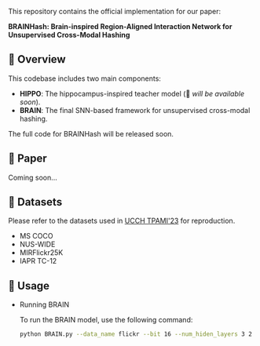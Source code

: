 This repository contains the official implementation for our paper:

**BRAINHash: Brain-inspired Region-Aligned Interaction Network for Unsupervised Cross-Modal Hashing**

## 🧠 Overview

This codebase includes two main components:

- **HIPPO**: The hippocampus-inspired teacher model (🚧 *will be available soon*).
- **BRAIN**: The final SNN-based framework for unsupervised cross-modal hashing.

The full code for BRAINHash will be released soon.

## 📄 Paper

Coming soon...

## 📁 Datasets

Please refer to the datasets used in [UCCH TPAMI'23](https://github.com/penghu-cs/UCCH/tree/main) for reproduction.

- MS COCO
- NUS-WIDE
- MIRFlickr25K
- IAPR TC-12

## 🚀 Usage

- Running BRAIN

  To run the BRAIN model, use the following command:
  
  ```bash
  python BRAIN.py --data_name flickr --bit 16 --num_hiden_layers 3 2 4 2 2 1 --max_epochs 300 --train_batch_size 256 --log_name BRAIN --lr 0.0001 --resume vgg11_16_best_flickr_checkpoint.t7 --margin1 0.5 --margin2 0.5 --margin3 0.5 --time_enc1 0.06 --time_enc2 0.09

